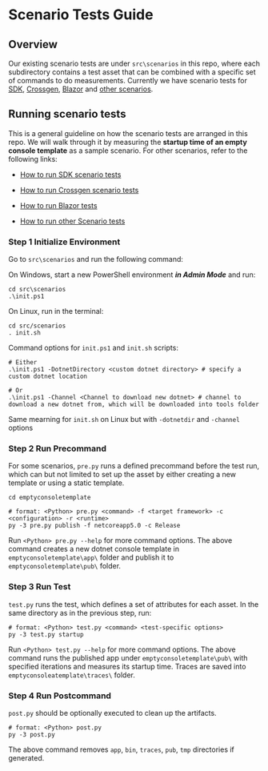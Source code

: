 
# Scenario Tests Guide

## Overview

Our existing scenario tests are under `src\scenarios` in this repo, where each subdirectory contains a test asset that can be combined with a specific set of commands to do measurements. Currently we have scenario tests for [SDK](link), [Crossgen](link), [Blazor](blazor_scenarios.md) and [other scenarios]().


## Running scenario tests

This is a general guideline on how the scenario tests are arranged in this repo. We will walk through it by measuring the **startup time of an empty console template** as a sample scenario. For other scenarios, refer to the following links:

  

-  [How to run SDK scenario tests](link)

-  [How to run Crossgen scenario tests](link)

-  [How to run Blazor tests](blazor_scenarios.md)

-  [How to run other Scenario tests](link)

### Step 1 Initialize Environment

Go to `src\scenarios` and run the following command:

On Windows, start a new PowerShell environment ***in Admin Mode*** and run:

```
cd src\scenarios
.\init.ps1
```

On Linux, run in the terminal:

```
cd src/scenarios
. init.sh
```

 
Command options for `init.ps1` and `init.sh` scripts:

```
# Either
.\init.ps1 -DotnetDirectory <custom dotnet directory> # specify a custom dotnet location

# Or
.\init.ps1 -Channel <Channel to download new dotnet> # channel to download a new dotnet from, which will be downloaded into tools folder
```


Same mearning for `init.sh` on Linux but with `-dotnetdir` and `-channel` options


### Step 2 Run Precommand

For some scenarios,  `pre.py` runs a defined precommand before the test run, which can but not limited to set up the asset by either creating a new template or using a static template. 

```
cd emptyconsoletemplate

# format: <Python> pre.py <command> -f <target framework> -c <configuration> -r <runtime>
py -3 pre.py publish -f netcoreapp5.0 -c Release
```

Run `<Python> pre.py --help` for more command options.
The above command creates a new dotnet console template in `emptyconsoletemplate\app\` folder and publish it to `emptyconsoletemplate\pub\` folder.

### Step 3 Run Test

`test.py` runs the test, which defines a set of attributes for each asset. In the same directory as in the previous step, run:
```
# format: <Python> test.py <command> <test-specific options>
py -3 test.py startup
```

Run `<Python> test.py --help` for more command options.
The above command runs the published app under `emptyconsoletemplate\pub\` with specified iterations and measures its startup time. Traces are saved into `emptyconsoleatemplate\traces\` folder. 


### Step 4 Run Postcommand

`post.py` should be optionally executed to clean up the artifacts.

```
# format: <Python> post.py
py -3 post.py
```
The above command removes `app`, `bin`, `traces`, `pub`, `tmp` directories if generated.